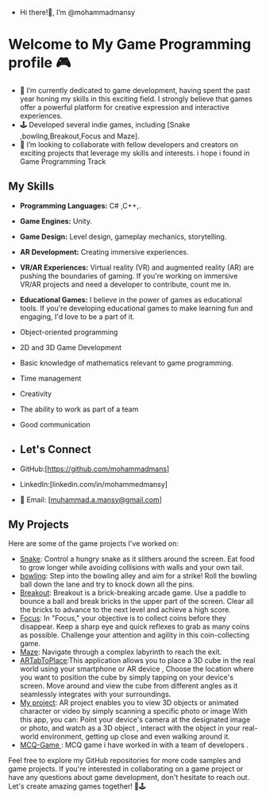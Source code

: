 - Hi there!👋, I’m @mohammadmansy
# Welcome to My Game Programming profile  🎮
- 🌱 I’m currently dedicated to game development, having spent the past year honing my skills in this exciting field. I strongly believe that games offer a powerful platform for creative expression and interactive experiences.
- 🕹️ Developed several indie games, including [Snake ,bowling,Breakout,Focus and Maze].
- 💞️ I’m looking to collaborate with fellow developers and creators on exciting projects that leverage my skills and interests. i hope i found in Game Programming Track
## My Skills

- **Programming Languages:** C# ,C++,.
- **Game Engines:** Unity.
- **Game Design:** Level design, gameplay mechanics, storytelling.
- **AR Development:** Creating immersive experiences.
- **VR/AR Experiences:** Virtual reality (VR) and augmented reality (AR) are pushing the boundaries of gaming. If you're working on immersive VR/AR projects and need a developer to contribute, count me in.
- **Educational Games:** I believe in the power of games as educational tools. If you're developing educational games to make learning fun and engaging, I'd love to be a part of it.
- Object-oriented programming
- 2D and 3D Game Development
- Basic knowledge of mathematics relevant to game programming.
- Time management
- Creativity
- The ability to work as part of a team
- Good communication 
- ## Let's Connect

- GitHub:[https://github.com/mohammadmans]
- LinkedIn:[linkedin.com/in/mohammedmansy]
- 📧 Email: [muhammad.a.mansy@gmail.com]
## My Projects

Here are some of the game projects I've worked on:

- [Snake](https://github.com/mohammadmansy/Snake): Control a hungry snake as it slithers around the screen.
   Eat food to grow longer while avoiding collisions with walls and your own tail.
- [bowling](https://github.com/mohammadmansy/Bolling): Step into the bowling alley and aim for a strike!
   Roll the bowling ball down the lane and try to knock down all the pins.
- [Breakout](https://github.com/mohammadmansy/Breakout):     Breakout is a brick-breaking arcade game.
   Use a paddle to bounce a ball and break bricks in the upper part of the screen.
   Clear all the bricks to advance to the next level and achieve a high score.
- [Focus](https://github.com/mohammadmansy/FocusGamed):     In "Focus," your objective is to collect coins before they disappear.
   Keep a sharp eye and quick reflexes to grab as many coins as possible.
   Challenge your attention and agility in this coin-collecting game.
- [Maze](https://github.com/mohammadmansy/Maze): Navigate through a complex labyrinth to reach the exit.
- [ARTabToPlace]():This application allows you to place a 3D cube in the real world using your smartphone or AR device , Choose the location where you want to position the cube by simply tapping on your device's screen.
  Move around and view the cube from different angles as it seamlessly integrates with your surroundings.
- [My project](https://github.com/mohammadmansy/ARProject):  AR project enables you to view  3D objects or animated character or video by simply scanning a specific photo or image
  With this app, you can: Point your device's camera at the designated image or photo, and watch as a 3D object , interact with the object in your real-world environment, getting up close and even walking around it.
- [MCQ-Game ]((https://github.com/OmarMansy96/MCQ-Game)): MCQ game i have worked in with a team of developers .




Feel free to explore my GitHub repositories for more code samples and game projects. If you're interested in collaborating on a game project or have any questions about game development, don't hesitate to reach out. Let's create amazing games together! 🚀🕹️
<!---
mohammadmansy/mohammadmansy is a ✨ special ✨ repository because its `README.md` (this file) appears on your GitHub profile.
You can click the Preview link to take a look at your changes.
--->
